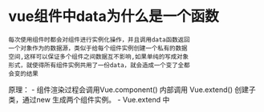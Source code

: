 

# vue组件中data为什么是一个函数
  
    每次使用组件时都会对组件进行实例化操作，并且调用data函数返回
    一个对象作为的数据源，类似于给每个组件实例创建一个私有的数据
    空间,这样可以保证多个组件之间数据互不影响,如果单纯的写成对象
    形式，就使得所有组件实例共用了一份data，就会造成一个变了全都
    会变的结果

   原理：
      - 组件渲染过程会调用Vue.component() 内部调用 Vue.extend()
        创建子类，通过new 生成两个组件实例。
      - Vue.extend 中